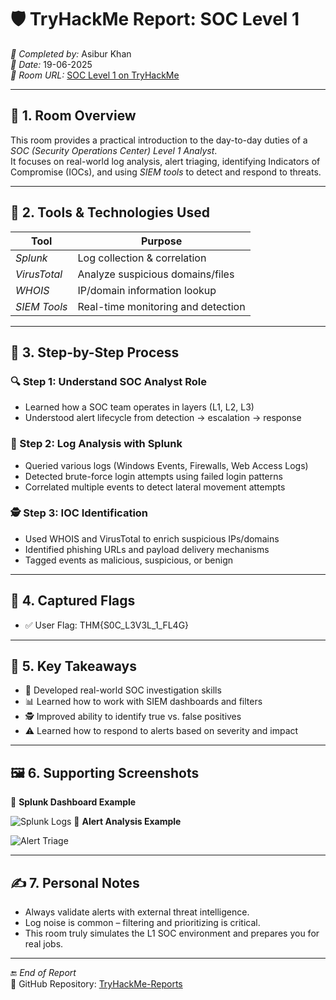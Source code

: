 # 🛡️ TryHackMe Report: SOC Level 1

*👤 Completed by:* Asibur Khan  
*📅 Date:* 19-06-2025  
*🔗 Room URL:* [SOC Level 1 on TryHackMe](https://tryhackme.com/room/soclevel1)

---

## 🧠 1. Room Overview

This room provides a practical introduction to the day-to-day duties of a *SOC (Security Operations Center) Level 1 Analyst*.  
It focuses on real-world log analysis, alert triaging, identifying Indicators of Compromise (IOCs), and using *SIEM tools* to detect and respond to threats.

---

## 🧪 2. Tools & Technologies Used

| Tool          | Purpose                            |
|---------------|-------------------------------------|
| *Splunk*     | Log collection & correlation        |
| *VirusTotal* | Analyze suspicious domains/files    |
| *WHOIS*      | IP/domain information lookup        |
| *SIEM Tools* | Real-time monitoring and detection  |

---

## 🚀 3. Step-by-Step Process

### 🔍 Step 1: Understand SOC Analyst Role
- Learned how a SOC team operates in layers (L1, L2, L3)
- Understood alert lifecycle from detection → escalation → response

### 🧾 Step 2: Log Analysis with Splunk
- Queried various logs (Windows Events, Firewalls, Web Access Logs)
- Detected brute-force login attempts using failed login patterns
- Correlated multiple events to detect lateral movement attempts

### 🕵️ Step 3: IOC Identification
- Used WHOIS and VirusTotal to enrich suspicious IPs/domains
- Identified phishing URLs and payload delivery mechanisms
- Tagged events as malicious, suspicious, or benign

---

## 🎯 4. Captured Flags

- ✅ User Flag: THM{S0C_L3V3L_1_FL4G}

---

## 📘 5. Key Takeaways

- 🧠 Developed real-world SOC investigation skills  
- 📊 Learned how to work with SIEM dashboards and filters  
- 🕵️ Improved ability to identify true vs. false positives  
- ⚠️ Learned how to respond to alerts based on severity and impact  

---

## 🖼️ 6. Supporting Screenshots
📌 **Splunk Dashboard Example**  
 
![Splunk Logs](splunk_dashboard.png)
📌 **Alert Analysis Example**  
 
![Alert Triage](alert_investigation.png)


---

## ✍️ 7. Personal Notes

- Always validate alerts with external threat intelligence.
- Log noise is common – filtering and prioritizing is critical.
- This room truly simulates the L1 SOC environment and prepares you for real jobs.

---

🔚 *End of Report*  
📁 GitHub Repository: [TryHackMe-Reports](https://github.com/Asibur-syber/TryHackMe-Reports)
